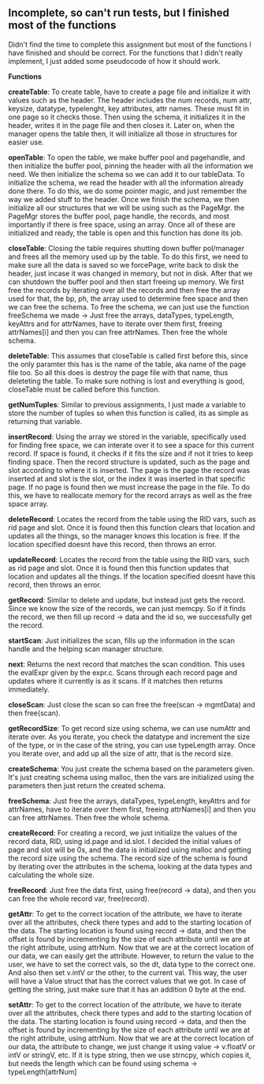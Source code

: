 ## Incomplete, so can't run tests, but I finished most of the functions

Didn't find the time to complete this assignment but most of the functions I have finished and should be correct. For the functions that I didn't really implement, I just added some pseudocode of how it should work. 


**Functions**

**createTable**: To create table, have to create a page file and initialize it with values such as the header. The header includes the num records, num attr, keysize, datatype, typelenght, key attributes, attr names. These must fit in one page so it checks those. Then using the schema, it initializes it in the header, writes it in the page file and then closes it. Later on, when the manager opens the table then, it will initialize all those in structures for easier use.

**openTable**: To open the table, we make buffer pool and pagehandle, and then initialize the buffer pool, pinning the header with all the information we need. We then initialize the schema so we can add it to our tableData. To initialize the schema, we read the header with all the information already done there. To do this, we do some pointer magic, and just remember the way we added stuff to the header. Once we finish the schema, we then initialize all our structures that we will be using such as the PageMgr. the PageMgr stores the buffer pool, page handle, the records, and most importantly if there is free space, using an array. Once all of these are initialized and ready, the table is open and this function has done its job.

**closeTable**: Closing the table requires shutting down buffer pol/manager and frees all the memory used up by the table. To do this first, we need to make sure all the data is saved so we forcePage, write back to disk the header, just incase it was changed in memory, but not in disk. After that we can shutdown the buffer pool and then start freeing up memory. We first free the records by iterating over all the records and then free the array used for that, the bp, ph, the array used to determine free space and then we can free the schema. To free the schema, we can just use the function freeSchema we made -> Just free the arrays, dataTypes, typeLength, keyAttrs and for attrNames, have to iterate over them first, freeing attrNames[i] and then you can free attrNames. Then free the whole schema.

**deleteTable**: This assumes that closeTable is called first before this, since the only paramter this has is the name of the table, aka name of the page file too. So all this does is destroy the page file with that name, thus deleteting the table. To make sure nothing is lost and everything is good, closeTable must be called before this function.

**getNumTuples**: Similar to previous assignments, I just made a variable to store the number of tuples so when this function is called, its as simple as returning that variable.

**insertRecord**: Using the array we stored in the variable, specifically used for finding free space, we can interate over it to see a space for this current record. If space is found, it checks if it fits the size and if not it tries to keep finding space. Then the record structure is updated, such as the page and slot according to where it is inserted. The page is the page the record was inserted at and slot is the slot, or the index it was inserted in that specific page. If no page is found then we must increase the page in the file. To do this, we have to reallocate memory for the record arrays as well as the free space array.

**deleteRecord**: Locates the record from the table using the RID vars, such as rid page and slot. Once it is found then this function clears that location and updates all the things, so the manager knows this location is free. If the location specified doesnt have this record, then throws an error.

**updateRecord**: Locates the record from the table using the RID vars, such as rid page and slot. Once it is found then this function updates that location and updates all the things. If the location specified doesnt have this record, then throws an error.

**getRecord**: Similar to delete and update, but instead just gets the record. Since we know the size of the records, we can just memcpy. So if it finds the record, we then fill up record -> data and the id so, we successfully get the record.

**startScan**: Just initializes the scan, fills up the information in the scan handle and the helping scan manager structure.

**next**: Returns the next record that matches the scan condition. This uses the evalExpr given by the expr.c. Scans through each record page and updates where it currently is as it scans. If it matches then returns immediately.

**closeScan**: Just close the scan so can free the free(scan -> mgmtData) and then free(scan).

**getRecordSize**: To get record size using schema, we can use numAttr and iterate over. As you iterate, you check the datatype and increment the size of the type, or in the case of the string, you can use typeLength array. Once you iterate over, and add up all the size of attr, that is the record size.

**createSchema**: You just create the schema based on the parameters given. It's just creating schema using malloc, then the vars are initialized using the parameters then just return the created schema.

**freeSchema**: Just free the arrays, dataTypes, typeLength, keyAttrs and for attrNames, have to iterate over them first, freeing attrNames[i] and then you can free attrNames. Then free the whole schema.

**createRecord**: For creating a record, we just initialize the values of the record data, RID, using id.page and id.slot. I decided the initial values of page and slot will be 0s, and the data is initialized using malloc and getting the record size using the schema. The record size of the schema is found by iterating over the attributes in the schema, looking at the data types and calculating the whole size.

**freeRecord**: Just free the data first, using free(record -> data), and then you can free the whole record var, free(record).

**getAttr**: To get to the correct location of the attribute, we have to iterate over all the attributes, check there types and add to the starting location of the data. The starting location is found using record -> data, and then the offset is found by incrementing by the size of each attribute until we are at the right attribute, using attrNum. Now that we are at the correct location of our data, we can easily get the attribute. However, to return the value to the user, we have to set the correct vals, so the dt, data type to the correct one. And also then set v.intV or the other, to the current val. This way, the user will have a Value struct that has the correct values that we got. In case of getting the string, just make sure that it has an addition 0 byte at the end.

**setAttr**: To get to the correct location of the attribute, we have to iterate over all the attributes, check there types and add to the starting location of the data. The starting location is found using record -> data, and then the offset is found by incrementing by the size of each attribute until we are at the right attribute, using attrNum. Now that we are at the correct location of our data, the attribute to change, we just change it using value -> v.floatV or intV or stringV, etc. If it is type string, then we use strncpy, which copies it, but needs the length which can be found using schema -> typeLength[attrNum]
